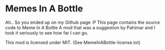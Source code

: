 # Memes In A Bottle

Ah.. So you ended up on my Github page :P
This page contains the source code to Meme In A Bottle
A mod that was a suggestion by Pahimar and I took it seriously to see how far I can go.

This mod is licensed under MIT. (See MemeInABottle-license.txt)
